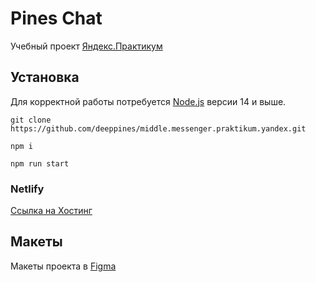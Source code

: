 # Pines Chat

Учебный проект [Яндекс.Практикум](https://practicum.yandex.ru/)

## Установка

Для корректной работы потребуется [Node.js](https://nodejs.org/) версии 14 и выше.

```shell
git clone https://github.com/deeppines/middle.messenger.praktikum.yandex.git
```

```shell
npm i
```

```shell
npm run start
```

### Netlify

[Ссылка на Хостинг](https://awesome-borg-c5a7b1.netlify.app/)

## Макеты

Макеты проекта в [Figma](https://www.figma.com/file/2HM1RtnaUzfmjMgRSyfSwy/WebChat?node-id=2%3A4)
